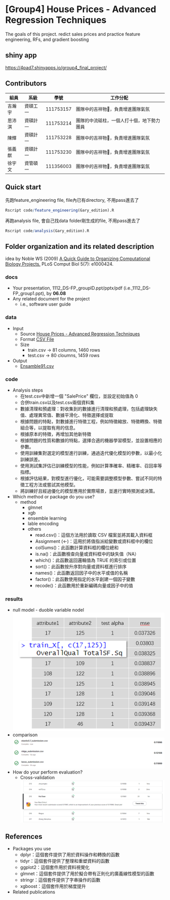 # [Group4] House Prices - Advanced Regression Techniques
The goals of this project.
redict sales prices and practice feature engineering, RFs, and gradient boosting

## shiny app
https://4pad7.shinyapps.io/group4_final_project/

## Contributors
|組員|系級|學號|工作分配|
|-|-|-|-|
|吉瀚宇|資碩工一|111753157|團隊中的吉祥物🦒，負責增進團隊氣氛| 
|思沛淇|資碩計一|111753214|團隊的中流砥柱，一個人打十個，地下勢力團員|
|陳輝|資碩計一|111753228|團隊中的吉祥物🦒，負責增進團隊氣氛|
|張義猷|資碩計一|111753230|團隊中的吉祥物🦒，負責增進團隊氣氛|
|徐宇文|資管碩一|111356003|團隊中的吉祥物🦒，負責增進團隊氣氛|

## Quick start
先跑feature_engineering file, file內已有directory, 不用pass進去了
```R
Rscript code/feature_engineering(Gary_edition).R
```

再跑analysis file, 會自己找data folder剛生成的file, 不用pass進去了
```R
Rscript code/analysis(Gary_edition).R
```

## Folder organization and its related description
idea by Noble WS (2009) [A Quick Guide to Organizing Computational Biology Projects.](https://journals.plos.org/ploscompbiol/article?id=10.1371/journal.pcbi.1000424) PLoS Comput Biol 5(7): e1000424.

### docs
* Your presentation, 1112_DS-FP_groupID.ppt/pptx/pdf (i.e.,1112_DS-FP_group1.ppt), by **06.08**
* Any related document for the project
  * i.e., software user guide

### data
* Input
  * Source [House Prices - Advanced Regression Techniques](https://www.kaggle.com/competitions/house-prices-advanced-regression-techniques/overview)
  * Format [CSV File](data/sample_submission.csv)
  * Size
    * train.csv -> 81 columns, 1460 rows
    * test.csv  -> 80 cloumns, 1459 rows
* Output 
  * [Ensamble91.csv](results/Ensamble91.csv)
### code
* Analysis steps
    * 在test.csv中新增一個 "SalePrice" 欄位，並設定初始值為 0
    * 合併train.csv以及test.csv兩個資料集
    * 數據清理和預處理：對收集到的數據進行清理和預處理，包括處理缺失值、處理異常值、數據平滑化、特徵選擇或提取
    * 根據問題的特點，對數據進行特徵工程，例如特徵縮放、特徵轉換、特徵組合等，以提取有用的信息。
    * 根據原本的特徵，再增加其他新特徵
    * 根據問題的性質和數據的特點，選擇合適的機器學習模型，並設置相應的參數。
    * 使用訓練集對選定的模型進行訓練，通過迭代優化模型的參數，以最小化訓練誤差。
    * 使用測試集評估已訓練模型的性能，例如計算準確率、精確率、召回率等指標。
    * 根據評估結果，對模型進行優化，可能需要調整模型參數、嘗試不同的特徵工程方法或嘗試其他模型。
    * 將訓練好且經過優化的模型應用於實際場景，並進行實時預測或決策。
* Which method or package do you use? 
    * method
      * glmnet
      * xgb
      * ensemble learning
      * lable encoding
      * others 
        * read.csv()：這個方法用於讀取 CSV 檔案並將其載入資料框
        * Assignment (<-)：這用於將值指派給變數或資料框中的欄位
        * colSums()：此函數計算資料框的欄位總和
        * is.na()：此函數檢查向量或資料框中的缺失值（NA）
        * which()：此函數返回邏輯值為 TRUE 的索引或位置
        * sort()：此函數按升序對向量或資料框進行排序
        * names()：此函數返回因子中的水平或值的名稱
        * factor()：此函數使用指定的水平創建一個因子變數
        * recode()：此函數用於重新編碼向量或因子中的值
      


### results
* null model - duoble variable nodel
![My Image](img/null_model.png)
* comparison
![My Image](img/glmnet_result.png)
* How do your perform evaluation?
  * Cross-validation
![My Image](img/fin_result.png)

## References
* Packages you use
  * dplyr：這個套件提供了用於資料操作和轉換的函數
  * tidyr：這個套件提供了整理和重塑資料的函數
  * ggplot2：這個套件用於資料視覺化
  * glmnet：這個套件提供了用於擬合帶有正則化的廣義線性模型的函數
  * stringr：這個套件提供了字串操作的函數
  * xgboost：這個套件用於梯度提升
* Related publications
